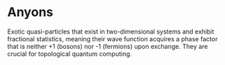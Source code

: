 # Anyons

Exotic quasi-particles that exist in two-dimensional systems and exhibit fractional statistics, meaning their wave function acquires a phase factor that is neither +1 (bosons) nor -1 (fermions) upon exchange. They are crucial for topological quantum computing.
